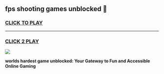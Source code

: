 
## fps shooting games unblocked 👋
<h3>
<a href="https://premium.freeplayer.one?title=fps_shooting_games_unblocked&ref=13F">CLICK TO PLAY</a></h3>
<hr>

<h3>
<a href="https://premium.freeplayer.one?title=fps_shooting_games_unblocked&ref=13F">CLICK 2 PLAY</a>
  
</h3>

<a href="https://premium.freeplayer.one?title=fps_shooting_games_unblocked&ref=12F/"><img src="https://clearcache.store/games.png"></a>


**worlds hardest game unblocked: Your Gateway to Fun and Accessible Online Gaming**
